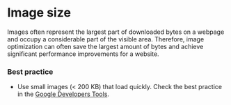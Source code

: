 # Image size
Images often represent the largest part of downloaded bytes on a webpage and occupy a considerable part of the visible area. Therefore, image optimization can often save the largest amount of bytes and achieve significant performance improvements for a website.

### Best practice
* Use small images (< 200 KB) that load quickly. Check the best practice in the [Google Developers Tools](https://developers.google.com/web/fundamentals/performance/optimizing-content-efficiency/image-optimization).
